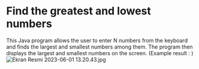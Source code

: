 # Find the greatest and lowest numbers

This Java program allows the user to enter N numbers from the keyboard and finds the largest and smallest numbers among them. The program then displays the largest and smallest numbers on the screen.
(Example result : ) ![Ekran Resmi 2023-06-01 13.20.43.jpg](..%2F..%2FDesktop%2FEkran%20Resmi%202023-06-01%2013.20.43.jpg)
